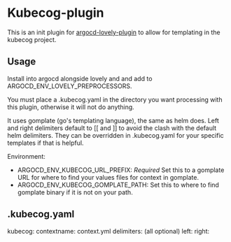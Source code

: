 # Kubecog-plugin

This is an init plugin for [argocd-lovely-plugin](https://github.com/crumbhole/argocd-lovely-plugin) to allow for templating in the kubecog project.

## Usage

Install into argocd alongside lovely and and add to ARGOCD_ENV_LOVELY_PREPROCESSORS.

You must place a .kubecog.yaml in the directory you want processing with this plugin, otherwise it will not do anything.

It uses gomplate (go's templating language), the same as helm does. Left and right delimiters default to [[ and ]] to avoid the clash with the default helm delimiters. They can be overridden in .kubecog.yaml for your specific templates if that is helpful.

Environment:

- ARGOCD_ENV_KUBECOG_URL_PREFIX: *Required* Set this to a gomplate URL for where to find your values files for context in gomplate.
- ARGOCD_ENV_KUBECOG_GOMPLATE_PATH: Set this to where to find gomplate binary if it is not on your path.

## .kubecog.yaml
kubecog:
  contextname: context.yml
delimiters: (all optional)
  left: <leftdelim>
  right: <rightdelim>
